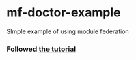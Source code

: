 # mf-doctor-example
SImple example of using module federation

### Followed [the tutorial](https://graphcms.com/blog/micro-frontend)
